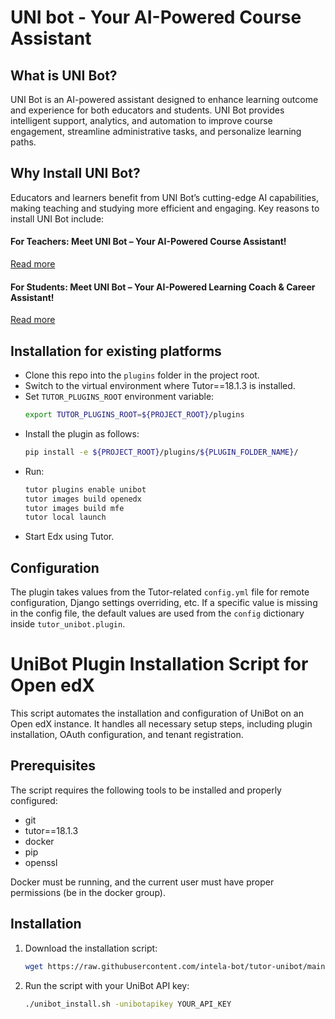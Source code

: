 # UNI bot - Your AI-Powered Course Assistant

## What is UNI Bot?
UNI Bot is an AI-powered assistant designed to enhance learning outcome and experience for both educators and students. 
UNI Bot provides intelligent support, analytics, and automation to improve course engagement, streamline administrative tasks, and personalize learning paths.

## Why Install UNI Bot?
Educators and learners benefit from UNI Bot’s cutting-edge AI capabilities, making teaching and studying more efficient and engaging. Key reasons to install UNI Bot include:

#### **For Teachers: Meet UNI Bot – Your AI-Powered Course Assistant!**
[Read more](https://github.com/intela-bot/tutor-unibot/blob/main/INFO/About.md#for-teachers-meet-uni-bot--your-ai-powered-course-assistant)


#### **For Students: Meet UNI Bot – Your AI-Powered Learning Coach & Career Assistant!**
[Read more](https://github.com/intela-bot/tutor-unibot/blob/main/INFO/About.md#for-students-meet-uni-bot--your-ai-powered-learning-coach--career-assistant)

## Installation for existing platforms

- Clone this repo into the `plugins` folder in the project root.
- Switch to the virtual environment where Tutor==18.1.3 is installed.
- Set `TUTOR_PLUGINS_ROOT` environment variable:
  ```bash
  export TUTOR_PLUGINS_ROOT=${PROJECT_ROOT}/plugins
  ```
- Install the plugin as follows:
  ```bash
  pip install -e ${PROJECT_ROOT}/plugins/${PLUGIN_FOLDER_NAME}/
  ```
- Run:
  ```bash
  tutor plugins enable unibot
  tutor images build openedx
  tutor images build mfe
  tutor local launch
  ```
- Start Edx using Tutor.

## Configuration

The plugin takes values from the Tutor-related `config.yml` file for remote configuration, Django settings overriding, etc. If a specific value is missing in the config file, the default values are used from the `config` dictionary inside `tutor_unibot.plugin`.

# UniBot Plugin Installation Script for Open edX

This script automates the installation and configuration of UniBot on an Open edX instance. It handles all necessary setup steps, including plugin installation, OAuth configuration, and tenant registration.

## Prerequisites

The script requires the following tools to be installed and properly configured:

- git
- tutor==18.1.3
- docker
- pip
- openssl

Docker must be running, and the current user must have proper permissions (be in the docker group).

## Installation

1. Download the installation script:
   ```bash
   wget https://raw.githubusercontent.com/intela-bot/tutor-unibot/main/unibot_install.sh && chmod +x unibot_install.sh
   ```

2. Run the script with your UniBot API key:
   ```bash
   ./unibot_install.sh -unibotapikey YOUR_API_KEY
   ```
